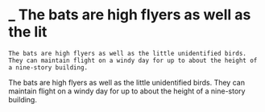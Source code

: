 # _      The bats are high flyers as well as the lit

```other
The bats are high flyers as well as the little unidentified birds. They can maintain flight on a windy day for up to about the height of a nine-story building.
```

The bats are high flyers as well as the little unidentified birds. They can maintain flight on a windy day for up to about the height of a nine-story building.


